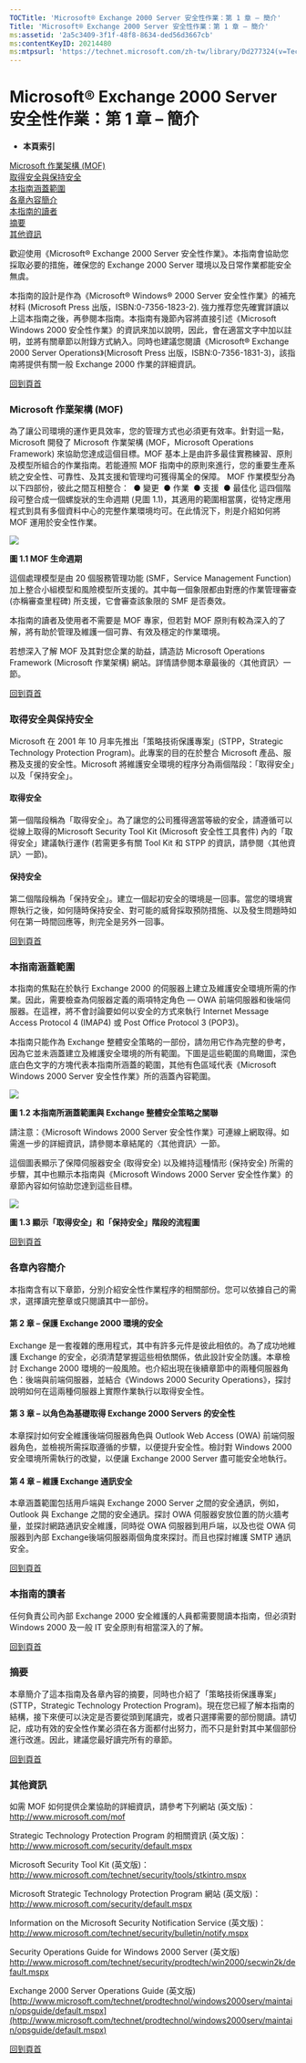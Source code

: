 ```yaml
---
TOCTitle: 'Microsoft® Exchange 2000 Server 安全性作業：第 1 章 – 簡介'
Title: 'Microsoft® Exchange 2000 Server 安全性作業：第 1 章 – 簡介'
ms:assetid: '2a5c3409-3f1f-48f8-8634-ded56d3667cb'
ms:contentKeyID: 20214480
ms:mtpsurl: 'https://technet.microsoft.com/zh-tw/library/Dd277324(v=TechNet.10)'
---
```


Microsoft® Exchange 2000 Server 安全性作業：第 1 章 – 簡介
==========================================================

-   **本頁索引**

[Microsoft 作業架構 (MOF)](#aa)  
[取得安全與保持安全](#ab)  
[本指南涵蓋範圍](#ac)  
[各章內容簡介](#ad)  
[本指南的讀者](#ae)  
[摘要](#af)  
[其他資訊](#ag)

歡迎使用《Microsoft® Exchange 2000 Server 安全性作業》。本指南會協助您採取必要的措施，確保您的 Exchange 2000 Server 環境以及日常作業都能安全無虞。

本指南的設計是作為《Microsoft® Windows® 2000 Server 安全性作業》的補充材料 (Microsoft Press 出版，ISBN:0-7356-1823-2). 強力推荐您先確實詳讀以上這本指南之後，再參閱本指南。本指南有幾節內容將直接引述《Microsoft Windows 2000 安全性作業》的資訊來加以說明，因此，會在適當文字中加以註明，並將有關章節以附錄方式納入。同時也建議您閱讀《Microsoft® Exchange 2000 Server Operations》(Microsoft Press 出版，ISBN:0-7356-1831-3)，該指南將提供有關一般 Exchange 2000 作業的詳細資訊。

[](#mainsection)[回到頁首](#mainsection)

### Microsoft 作業架構 (MOF)

為了讓公司環境的運作更具效率，您的管理方式也必須更有效率。針對這一點，Microsoft 開發了 Microsoft 作業架構 (MOF，Microsoft Operations Framework) 來協助您達成這個目標。MOF 基本上是由許多最佳實務練習、原則及模型所組合的作業指南。若能遵照 MOF 指南中的原則來進行，您的重要生產系統之安全性、可靠性、及其支援和管理均可獲得萬全的保障。 MOF 作業模型分為以下四部份，彼此之間互相整合：
 ● 變更
 ● 作業
 ● 支援
 ● 最佳化
這四個階段可整合成一個螺旋狀的生命週期 (見圖 1.1)，其適用的範圍相當廣，從特定應用程式到具有多個資料中心的完整作業環境均可。在此情況下，則是介紹如何將 MOF 運用於安全性作業。

![](images/Dd277324.01(zh-tw,TechNet.10).gif)

**圖 1.1 MOF 生命週期**

這個處理模型是由 20 個服務管理功能 (SMF，Service Management Function) 加上整合小組模型和風險模型所支援的。其中每一個象限都由對應的作業管理審查 (亦稱審查里程碑) 所支援，它會審查該象限的 SMF 是否奏效。

本指南的讀者及使用者不需要是 MOF 專家，但若對 MOF 原則有較為深入的了解，將有助於管理及維護一個可靠、有效及穩定的作業環境。

若想深入了解 MOF 及其對您企業的助益，請造訪 Microsoft Operations Framework (Microsoft 作業架構) 網站。詳情請參閱本章最後的〈其他資訊〉一節。
 

[](#mainsection)[回到頁首](#mainsection)

### 取得安全與保持安全

Microsoft 在 2001 年 10 月率先推出「策略技術保護專案」(STPP，Strategic Technology Protection Program)。此專案的目的在於整合 Microsoft 產品、服務及支援的安全性。Microsoft 將維護安全環境的程序分為兩個階段：「取得安全」以及「保持安全」。

#### 取得安全

第一個階段稱為「取得安全」。為了讓您的公司獲得適當等級的安全，請遵循可以從線上取得的Microsoft Security Tool Kit (Microsoft 安全性工具套件) 內的「取得安全」建議執行運作 (若需更多有關 Tool Kit 和 STPP 的資訊，請參閱〈其他資訊〉一節)。

#### 保持安全

第二個階段稱為「保持安全」。建立一個起初安全的環境是一回事。當您的環境實際執行之後，如何隨時保持安全、對可能的威脅採取預防措施、以及發生問題時如何在第一時間回應等，則完全是另外一回事。

[](#mainsection)[回到頁首](#mainsection)

### 本指南涵蓋範圍

本指南的焦點在於執行 Exchange 2000 的伺服器上建立及維護安全環境所需的作業。因此，需要檢查為伺服器定義的兩項特定角色 — OWA 前端伺服器和後端伺服器。在這裡，將不會討論要如何以安全的方式來執行 Internet Message Access Protocol 4 (IMAP4) 或 Post Office Protocol 3 (POP3)。

本指南只能作為 Exchange 整體安全策略的一部份，請勿用它作為完整的參考，因為它並未涵蓋建立及維護安全環境的所有範圍。下圖是這些範圍的鳥瞰圖，深色底白色文字的方塊代表本指南所涵蓋的範圍，其他有色區域代表《Microsoft Windows 2000 Server 安全性作業》所的涵蓋內容範圍。

![](images/Dd277324.02(zh-tw,TechNet.10).gif)

**圖 1.2 本指南所涵蓋範圍與 Exchange 整體安全策略之關聯**

請注意：《Microsoft Windows 2000 Server 安全性作業》可連線上網取得。如需進一步的詳細資訊，請參閱本章結尾的〈其他資訊〉一節。

這個圖表顯示了保障伺服器安全 (取得安全) 以及維持這種情形 (保持安全) 所需的步驟，其中也顯示本指南與《Microsoft Windows 2000 Server 安全性作業》的章節內容如何協助您達到這些目標。

[<img src="images/Dd277324.03(zh-tw,TechNet.10).gif" id="I1" />](https://technet.microsoft.com/zh-tw/dd277324.03(zh-tw,technet.10).gif)

**圖 1.3 顯示「取得安全」和「保持安全」階段的流程圖**

[](#mainsection)[回到頁首](#mainsection)

### 各章內容簡介

本指南含有以下章節，分別介紹安全性作業程序的相關部份。您可以依據自己的需求，選擇讀完整章或只閱讀其中一部份。

#### 第 2 章 – 保護 Exchange 2000 環境的安全

Exchange 是一套複雜的應用程式，其中有許多元件是彼此相依的。為了成功地維護 Exchange 的安全，必須清楚掌握這些相依關係，依此設計安全防護。本章檢討 Exchange 2000 環境的一般風險。也介紹出現在後續章節中的兩種伺服器角色：後端與前端伺服器，並結合《Windows 2000 Security Operations》，探討說明如何在這兩種伺服器上實際作業執行以取得安全性。

#### 第 3 章 – 以角色為基礎取得 Exchange 2000 Servers 的安全性

本章探討如何安全維護後端伺服器角色與 Outlook Web Access (OWA) 前端伺服器角色，並檢視所需採取遵循的步驟，以便提升安全性。檢討對 Windows 2000 安全環境所需執行的改變，以便讓 Exchange 2000 Server 盡可能安全地執行。

#### 第 4 章 – 維護 Exchange 通訊安全

本章涵蓋範圍包括用戶端與 Exchange 2000 Server 之間的安全通訊，例如，Outlook 與 Exchange 之間的安全通訊。探討 OWA 伺服器安放位置的防火牆考量，並探討網路通訊安全維護，同時從 OWA 伺服器到用戶端，以及也從 OWA 伺服器到內部 Exchange後端伺服器兩個角度來探討。而且也探討維護 SMTP 通訊安全。  

[](#mainsection)[回到頁首](#mainsection)

### 本指南的讀者

任何負責公司內部 Exchange 2000 安全維護的人員都需要閱讀本指南，但必須對 Windows 2000 及一般 IT 安全原則有相當深入的了解。

[](#mainsection)[回到頁首](#mainsection)

### 摘要

本章簡介了這本指南及各章內容的摘要，同時也介紹了「策略技術保護專案」(STTP，Strategic Technology Protection Program)。現在您已經了解本指南的結構，接下來便可以決定是否要從頭到尾讀完，或者只選擇需要的部份閱讀。請切記，成功有效的安全性作業必須在各方面都付出努力，而不只是針對其中某個部份進行改進。因此，建議您最好讀完所有的章節。

[](#mainsection)[回到頁首](#mainsection)

### 其他資訊

如需 MOF 如何提供企業協助的詳細資訊，請參考下列網站 (英文版)：  
<http://www.microsoft.com/mof>  

Strategic Technology Protection Program 的相關資訊 (英文版)：  
<http://www.microsoft.com/security/default.mspx>  

Microsoft Security Tool Kit (英文版)：  
<http://www.microsoft.com/technet/security/tools/stkintro.mspx>  

Microsoft Strategic Technology Protection Program 網站 (英文版)：  
<http://www.microsoft.com/security/default.mspx>  

Information on the Microsoft Security Notification Service (英文版)：  
<http://www.microsoft.com/technet/security/bulletin/notify.mspx>  

Security Operations Guide for Windows 2000 Server (英文版)  
<http://www.microsoft.com/technet/security/prodtech/win2000/secwin2k/default.mspx>  

Exchange 2000 Server Operations Guide (英文版) [http://www.microsoft.com/technet/prodtechnol/windows2000serv/maintain/opsguide/default.mspx](http://www.microsoft.com/technet/prodtechnol/windows2000serv/maintain/opsguide/default.mspx)

[](#mainsection)[回到頁首](#mainsection)
